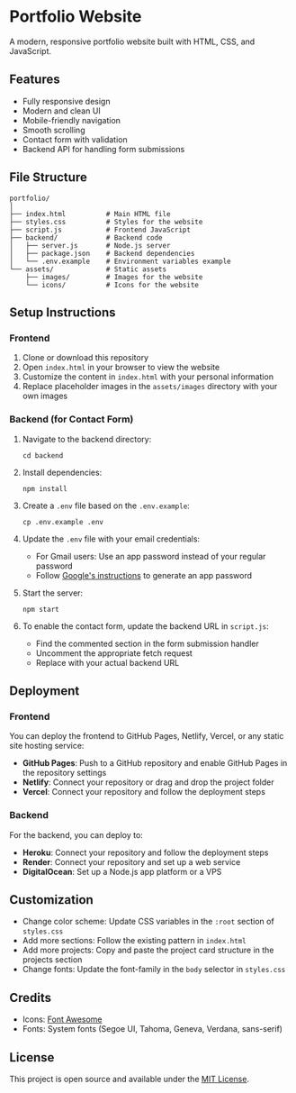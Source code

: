 # Portfolio Website

A modern, responsive portfolio website built with HTML, CSS, and JavaScript.

## Features

- Fully responsive design
- Modern and clean UI
- Mobile-friendly navigation
- Smooth scrolling
- Contact form with validation
- Backend API for handling form submissions

## File Structure

```
portfolio/
│
├── index.html          # Main HTML file
├── styles.css          # Styles for the website
├── script.js           # Frontend JavaScript
├── backend/            # Backend code
│   ├── server.js       # Node.js server
│   ├── package.json    # Backend dependencies
│   └── .env.example    # Environment variables example
└── assets/             # Static assets
    ├── images/         # Images for the website
    └── icons/          # Icons for the website
```

## Setup Instructions

### Frontend

1. Clone or download this repository
2. Open `index.html` in your browser to view the website
3. Customize the content in `index.html` with your personal information
4. Replace placeholder images in the `assets/images` directory with your own images

### Backend (for Contact Form)

1. Navigate to the backend directory:
   ```
   cd backend
   ```

2. Install dependencies:
   ```
   npm install
   ```

3. Create a `.env` file based on the `.env.example`:
   ```
   cp .env.example .env
   ```

4. Update the `.env` file with your email credentials:
   - For Gmail users: Use an app password instead of your regular password 
   - Follow [Google's instructions](https://support.google.com/accounts/answer/185833) to generate an app password

5. Start the server:
   ```
   npm start
   ```

6. To enable the contact form, update the backend URL in `script.js`:
   - Find the commented section in the form submission handler
   - Uncomment the appropriate fetch request
   - Replace with your actual backend URL

## Deployment

### Frontend

You can deploy the frontend to GitHub Pages, Netlify, Vercel, or any static site hosting service:

- **GitHub Pages**: Push to a GitHub repository and enable GitHub Pages in the repository settings
- **Netlify**: Connect your repository or drag and drop the project folder
- **Vercel**: Connect your repository and follow the deployment steps

### Backend

For the backend, you can deploy to:

- **Heroku**: Connect your repository and follow the deployment steps
- **Render**: Connect your repository and set up a web service
- **DigitalOcean**: Set up a Node.js app platform or a VPS

## Customization

- Change color scheme: Update CSS variables in the `:root` section of `styles.css`
- Add more sections: Follow the existing pattern in `index.html`
- Add more projects: Copy and paste the project card structure in the projects section
- Change fonts: Update the font-family in the `body` selector in `styles.css`

## Credits

- Icons: [Font Awesome](https://fontawesome.com/)
- Fonts: System fonts (Segoe UI, Tahoma, Geneva, Verdana, sans-serif)

## License

This project is open source and available under the [MIT License](LICENSE). 